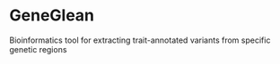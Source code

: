 # GeneGlean
Bioinformatics tool for extracting trait-annotated variants from specific genetic regions
